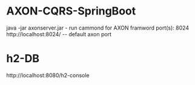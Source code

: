 # AXON-CQRS-SpringBoot

java -jar axonserver.jar   - run cammond for AXON framword
port(s): 8024  http://localhost:8024/  -- default axon port

h2-DB
=======
http://localhost:8080/h2-console
